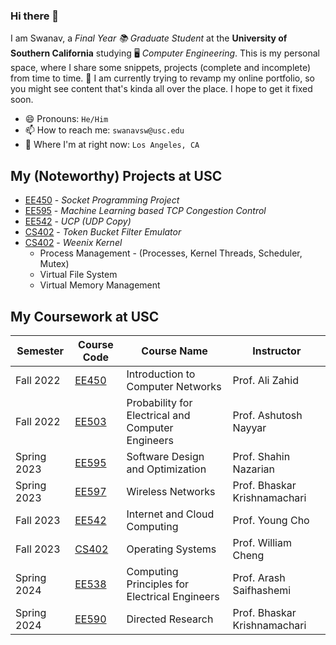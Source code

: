 ### Hi there 👋

I am Swanav, a *Final Year 📚 Graduate Student* at the **University of Southern California** studying 🖥️ *Computer Engineering*. This is my personal space, where I share some snippets, projects (complete and incomplete) from time to time. 🔭 I am currently trying to revamp my online portfolio, so you might see content that's kinda all over the place. I hope to get it fixed soon. 

- 😄 Pronouns: `He/Him`
- 📫 How to reach me: `swanavsw@usc.edu`
- 📍 Where I'm at right now: `Los Angeles, CA`

<!--
- 👯 I’m looking to collaborate on ...
- 🤔 I’m looking for help with ...
- 💬 Ask me about ...
- ⚡ Fun fact: ...
-->

## My (Noteworthy) Projects at USC

- [EE450][ee450-project] - *Socket Programming Project*
- [EE595][ee595-project] - *Machine Learning based TCP Congestion Control*
- [EE542][ucp-project  ]   - *UCP (UDP Copy)*
- [CS402][cs402-project] - *Token Bucket Filter Emulator*
- [CS402][cs402-project] - *Weenix Kernel*
  - Process Management - (Processes, Kernel Threads, Scheduler, Mutex)
  - Virtual File System
  - Virtual Memory Management

[ee450-project]: https://github.com/swanav/ee450-project-fall-22
[ee595-project]: https://github.com/swanav/ee595-project-spring-23
[ucp-project  ]:   https://github.com/swanav/ucp
[cs402-project]: https://github.com/swanav/cs402-project-fall-23

## My Coursework at USC

| Semester    | Course Code    | Course Name                                       | Instructor                   |
|-------------|----------------|---------------------------------------------------|------------------------------|
| Fall 2022   | [EE450][ee450] | Introduction to Computer Networks                 | Prof. Ali Zahid              |
| Fall 2022   | [EE503][ee503] | Probability for Electrical and Computer Engineers | Prof. Ashutosh Nayyar        |
| Spring 2023 | [EE595][ee595] | Software Design and Optimization                  | Prof. Shahin Nazarian        |
| Spring 2023 | [EE597][ee597] | Wireless Networks                                 | Prof. Bhaskar Krishnamachari |
| Fall 2023   | [EE542][ee542] | Internet and Cloud Computing                      | Prof. Young Cho              |
| Fall 2023   | [CS402][cs402] | Operating Systems                                 | Prof. William Cheng          |
| Spring 2024 | [EE538][ee538] | Computing Principles for Electrical Engineers     | Prof. Arash Saifhashemi      |
| Spring 2024 | [EE590][ee590] | Directed Research                                 | Prof. Bhaskar Krishnamachari |

[ee450]: https://web-app.usc.edu/ws/soc_archive/soc/term-20223/course/ee-450/index.html
[ee503]: https://web-app.usc.edu/ws/soc_archive/soc/term-20223/course/ee-503/index.html
[ee595]: https://web-app.usc.edu/ws/soc_archive/soc/term-20231/course/ee-595/index.html
[ee597]: https://web-app.usc.edu/ws/soc_archive/soc/term-20231/course/ee-597/index.html
[ee542]: https://classes.usc.edu/term-20233/course/ee-542/
[cs402]: https://classes.usc.edu/term-20233/course/csci-402/
[ee538]: https://classes.usc.edu/term-20241/course/ee-538/
[ee590]: https://classes.usc.edu/term-20241/course/ee-590/
<!--
[ee542]: https://web-app.usc.edu/ws/soc_archive/soc/term-20233/course/ee-542/index.html
[cs402]: https://web-app.usc.edu/ws/soc_archive/soc/term-20233/course/csci-402/index.html
-->


<!--
## Work Experience

### Tesla Inc, Vehicle Software Intern

### Eran Group, Sr. Firmware Engineer

### Havells India Limited, Engineer

### Havells India Limited, R&D Intern
-->

